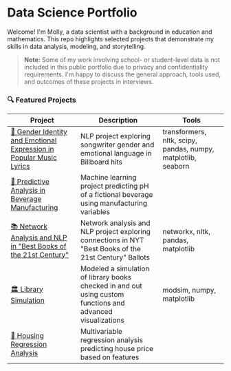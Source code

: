 # Data Science Portfolio

Welcome! I'm Molly, a data scientist with a background in education and mathematics. This repo highlights selected projects that demonstrate my skills in data analysis, modeling, and storytelling.

> **Note:** Some of my work involving school- or student-level data is not included in this public portfolio due to privacy and confidentiality requirements. I'm happy to discuss the general approach, tools used, and outcomes of these projects in interviews.


### 🔍 Featured Projects

| Project | Description | Tools |
|--------|-------------|-------|
| [🎵 Gender Identity and Emotional Expression in Popular Music Lyrics](./sentiment_analysis_lyrics/) | NLP project exploring songwriter gender and emotional language in Billboard hits |  transformers, nltk, scipy, pandas, numpy, matplotlib, seaborn |
| [🧪 Predictive Analysis in Beverage Manufacturing ](./predictive_analysis_ph/) | Machine learning project predicting pH of a fictional beverage using manufacturing variables  |  |
| [📚 Network Analysis and NLP in "Best Books of the 21st Century"](./network_analysis_books/) | Network analysis and NLP project exploring connections in NYT "Best Books of the 21st Century" Ballots | networkx, nltk, pandas, matplotlib |
| [🏛️ Library Simulation](./simulation_library/) | Modeled a simulation of library books checked in and out using custom functions and advanced visualizations | modsim, numpy, matplotlib |
| [🏡 Housing Regression Analysis](./regression_analysis_housing/) | Multivariable regression analysis predicting house price based on features |  |
